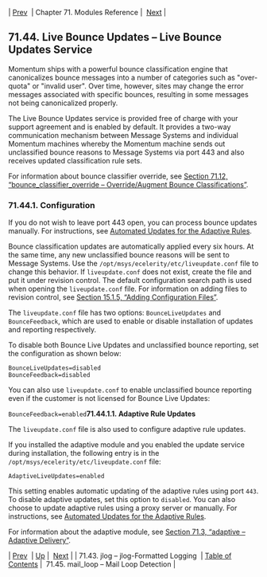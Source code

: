 | [Prev](modules.jlog)  | Chapter 71. Modules Reference |  [Next](modules.mail_loop) |

## 71.44. Live Bounce Updates – Live Bounce Updates Service

<a class="indexterm" name="idp22090272"></a>

Momentum ships with a powerful bounce classification engine that canonicalizes bounce messages into a number of categories such as "over-quota" or "invalid user". Over time, however, sites may change the error messages associated with specific bounces, resulting in some messages not being canonicalized properly.

The Live Bounce Updates service is provided free of charge with your support agreement and is enabled by default. It provides a two-way communication mechanism between Message Systems and individual Momentum machines whereby the Momentum machine sends out unclassified bounce reasons to Message Systems via port 443 and also receives updated classification rule sets.

For information about bounce classifier override, see [Section 71.12, “bounce_classifier_override – Override/Augment Bounce Classifications”](modules.bounce_classifier_override "71.12. bounce_classifier_override – Override/Augment Bounce Classifications").

### 71.44.1. Configuration

If you do not wish to leave port 443 open, you can process bounce updates manually. For instructions, see [Automated Updates for the Adaptive Rules](https://support.messagesystems.com/docs/web-ad/ad.adaptive.update).

Bounce classification updates are automatically applied every six hours. At the same time, any new unclassified bounce reasons will be sent to Message Systems. Use the `/opt/msys/ecelerity/etc/liveupdate.conf` file to change this behavior. If `liveupdate.conf` does not exist, create the file and put it under revision control. The default configuration search path is used when opening the `liveupdate.conf` file. For information on adding files to revision control, see [Section 15.1.5, “Adding Configuration Files”](conf.overview#conf.adding.configuration.files "15.1.5. Adding Configuration Files").

The `liveupdate.conf` file has two options: `BounceLiveUpdates` and `BounceFeedback`, which are used to enable or disable installation of updates and reporting respectively.

To disable both Bounce Live Updates and unclassified bounce reporting, set the configuration as shown below:

```
BounceLiveUpdates=disabled
BounceFeedback=disabled
```

You can also use `liveupdate.conf` to enable unclassified bounce reporting even if the customer is not licensed for Bounce Live Updates:

`BounceFeedback=enabled`**71.44.1.1. Adaptive Rule Updates**

The `liveupdate.conf` file is also used to configure adaptive rule updates.

If you installed the adaptive module and you enabled the update service during installation, the following entry is in the `/opt/msys/ecelerity/etc/liveupdate.conf` file:

`AdaptiveLiveUpdates=enabled`

This setting enables automatic updating of the adaptive rules using port `443`. To disable adaptive updates, set this option to `disabled`. You can also choose to update adaptive rules using a proxy server or manually. For instructions, see [Automated Updates for the Adaptive Rules](https://support.messagesystems.com/docs/web-ad/ad.adaptive.update).

For information about the adaptive module, see [Section 71.3, “adaptive – Adaptive Delivery”](modules.adaptive "71.3. adaptive – Adaptive Delivery").

| [Prev](modules.jlog)  | [Up](modules) |  [Next](modules.mail_loop) |
| 71.43. jlog – jlog-Formatted Logging  | [Table of Contents](index) |  71.45. mail_loop – Mail Loop Detection |

